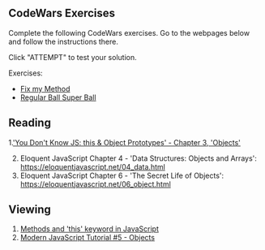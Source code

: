 ## CodeWars Exercises

Complete the following CodeWars exercises. Go to the webpages below and follow the instructions there.

Click "ATTEMPT" to test your solution.

Exercises:

- [Fix my Method](https://www.codewars.com/kata/558710234f02dcc4a8000005)
- [Regular Ball Super Ball](https://www.codewars.com/kata/53f0f358b9cb376eca001079/train/javascript)

## Reading

1.['You Don't Know JS: this & Object Prototypes' - Chapter 3, 'Objects'](https://github.com/getify/You-Dont-Know-JS/blob/1st-ed/this%20%26%20object%20prototypes/ch3.md)

2. Eloquent JavaScript Chapter 4 - 'Data Structures: Objects and Arrays': https://eloquentjavascript.net/04_data.html
3. Eloquent JavaScript Chapter 6 - 'The Secret Life of Objects': https://eloquentjavascript.net/06_object.html

## Viewing

1. [Methods and 'this' keyword in JavaScript](https://www.youtube.com/watch?v=0wN-L9CG3y0)
2. [Modern JavaScript Tutorial #5 - Objects](https://www.youtube.com/watch?v=X0ipw1k7ygU)
